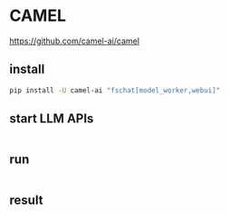 # CAMEL

<https://github.com/camel-ai/camel>


## install

```sh
pip install -U camel-ai "fschat[model_worker,webui]"
```


## start LLM APIs

```sh

```

## run

```sh

```

## result

```sh

```